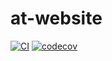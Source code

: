 # at-website

[![CI](https://github.com/marcelopborges/at-website/actions/workflows/at-website-ci-ga.yml/badge.svg?branch=main)](https://github.com/marcelopborges/at-website/actions/workflows/at-website-ci-ga.yml)
[![codecov](https://codecov.io/gh/marcelopborges/at-website/branch/main/graph/badge.svg?token=A1HSCV12K2)](https://codecov.io/gh/marcelopborges/at-website)